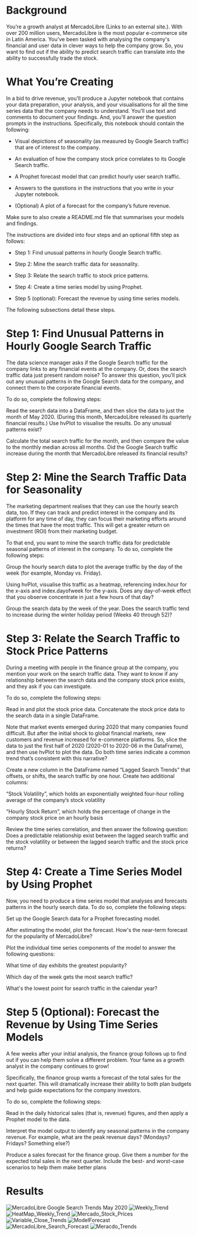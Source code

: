 # Background
You’re a growth analyst at MercadoLibre (Links to an external site.). With over 200 million users, MercadoLibre is the most popular e-commerce site in Latin America. You've been tasked with analysing the company's financial and user data in clever ways to help the company grow. So, you want to find out if the ability to predict search traffic can translate into the ability to successfully trade the stock.

# What You’re Creating
In a bid to drive revenue, you’ll produce a Jupyter notebook that contains your data preparation, your analysis, and your visualisations for all the time series data that the company needs to understand. You’ll use text and comments to document your findings. And, you’ll answer the question prompts in the instructions. Specifically, this notebook should contain the following:

*   Visual depictions of seasonality (as measured by Google Search traffic) that are of interest to the company.

*   An evaluation of how the company stock price correlates to its Google Search traffic.

*   A Prophet forecast model that can predict hourly user search traffic.

*   Answers to the questions in the instructions that you write in your Jupyter notebook.

*   (Optional) A plot of a forecast for the company’s future revenue.

Make sure to also create a README.md file that summarises your models and findings.

The instructions are divided into four steps and an optional fifth step as follows:

*   Step 1: Find unusual patterns in hourly Google Search traffic.

*   Step 2: Mine the search traffic data for seasonality.

*   Step 3: Relate the search traffic to stock price patterns.

*   Step 4: Create a time series model by using Prophet.

*   Step 5 (optional): Forecast the revenue by using time series models.

The following subsections detail these steps.

# Step 1: Find Unusual Patterns in Hourly Google Search Traffic
The data science manager asks if the Google Search traffic for the company links to any financial events at the company. Or, does the search traffic data just present random noise? To answer this question, you’ll pick out any unusual patterns in the Google Search data for the company, and connect them to the corporate financial events.

To do so, complete the following steps:

Read the search data into a DataFrame, and then slice the data to just the month of May 2020. (During this month, MercadoLibre released its quarterly financial results.) Use hvPlot to visualise the results. Do any unusual patterns exist?

Calculate the total search traffic for the month, and then compare the value to the monthly median across all months. Did the Google Search traffic increase during the month that MercadoLibre released its financial results?

# Step 2: Mine the Search Traffic Data for Seasonality
The marketing department realises that they can use the hourly search data, too. If they can track and predict interest in the company and its platform for any time of day, they can focus their marketing efforts around the times that have the most traffic. This will get a greater return on investment (ROI) from their marketing budget.

To that end, you want to mine the search traffic data for predictable seasonal patterns of interest in the company. To do so, complete the following steps:

Group the hourly search data to plot the average traffic by the day of the week (for example, Monday vs. Friday).

Using hvPlot, visualise this traffic as a heatmap, referencing index.hour for the x-axis and index.dayofweek for the y-axis. Does any day-of-week effect that you observe concentrate in just a few hours of that day?

Group the search data by the week of the year. Does the search traffic tend to increase during the winter holiday period (Weeks 40 through 52)?

# Step 3: Relate the Search Traffic to Stock Price Patterns
During a meeting with people in the finance group at the company, you mention your work on the search traffic data. They want to know if any relationship between the search data and the company stock price exists, and they ask if you can investigate.

To do so, complete the following steps:

Read in and plot the stock price data. Concatenate the stock price data to the search data in a single DataFrame.

Note that market events emerged during 2020 that many companies found difficult. But after the initial shock to global financial markets, new customers and revenue increased for e-commerce platforms. So, slice the data to just the first half of 2020 (2020-01 to 2020-06 in the DataFrame), and then use hvPlot to plot the data. Do both time series indicate a common trend that’s consistent with this narrative?

Create a new column in the DataFrame named “Lagged Search Trends” that offsets, or shifts, the search traffic by one hour. Create two additional columns:

“Stock Volatility”, which holds an exponentially weighted four-hour rolling average of the company’s stock volatility

“Hourly Stock Return”, which holds the percentage of change in the company stock price on an hourly basis

Review the time series correlation, and then answer the following question: Does a predictable relationship exist between the lagged search traffic and the stock volatility or between the lagged search traffic and the stock price returns?

# Step 4: Create a Time Series Model by Using Prophet
Now, you need to produce a time series model that analyses and forecasts patterns in the hourly search data. To do so, complete the following steps:

Set up the Google Search data for a Prophet forecasting model.

After estimating the model, plot the forecast. How's the near-term forecast for the popularity of MercadoLibre?

Plot the individual time series components of the model to answer the following questions:

What time of day exhibits the greatest popularity?

Which day of the week gets the most search traffic?

What's the lowest point for search traffic in the calendar year?

# Step 5 (Optional): Forecast the Revenue by Using Time Series Models
A few weeks after your initial analysis, the finance group follows up to find out if you can help them solve a different problem. Your fame as a growth analyst in the company continues to grow!

Specifically, the finance group wants a forecast of the total sales for the next quarter. This will dramatically increase their ability to both plan budgets and help guide expectations for the company investors.

To do so, complete the following steps:

Read in the daily historical sales (that is, revenue) figures, and then apply a Prophet model to the data.

Interpret the model output to identify any seasonal patterns in the company revenue. For example, what are the peak revenue days? (Mondays? Fridays? Something else?)

Produce a sales forecast for the finance group. Give them a number for the expected total sales in the next quarter. Include the best- and worst-case scenarios to help them make better plans

# Results



<img src="./Resources/Images/MercadoLibre_Google_Search_Trends_May_2020.png" alt="MercadoLibre Google Search Trends May 2020"/>

<img src="./Resources/Images/Weekly_Trend.png" alt="Weekly_Trend"/>

<img src="./Resources/Images/HeatMap_Weekly_Trend.png" alt="HeatMap_Weekly_Trend"/>

<img src="./Resources/Images/Mercado_Stock_Prices.png" alt="Mercado_Stock_Prices"/>

<img src="./Resources/Images/Variable_Close_Trends.png" alt="Variable_Close_Trends"/>

<img src="./Resources/Images/ModelForecast.png" alt="ModelForecast"/>

<img src="./Resources/Images/MercadoLibre_Search_Forecast.png" alt="MercadoLibre_Search_Forecast"/>

<img src="./Resources/Images/Meracdo_Trends.png" alt="Meracdo_Trends"/>


